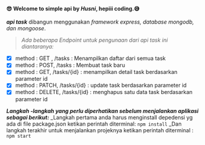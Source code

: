 #### 😎 Welcome to simple api by _Husni_, hepiii coding.😅
***api task*** dibangun menggunakan _framework express, database mongodb, dan mongoose_.
>_Ada beberapa Endpoint untuk pengunaan dari api task ini diantaranya:_

- [x] method : GET , /tasks : Menampilkan daftar dari semua task
- [x] method : POST, /tasks : Membuat task baru
- [x] method : GET, /tasks/{id} : menampilkan detail task berdasarkan parameter id
- [x] method : PATCH, /tasks/{id} : update task berdasarkan parameter id
- [x] method : DELETE, /tasks/{id} : menghapus satu data task berdasarkan parameter id

***_Langkah -langkah yang perlu diperhatikan sebelum menjalankan aplikasi sebagai berikut:_***
  _Langkah pertama anda harus menginstall depedensi yg ada di file package.json ketikan perintah diterminal: `npm install`
  _Dan langkah terakhir untuk menjalankan projeknya ketikan perintah diterminal : `npm start`


